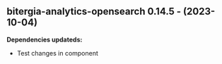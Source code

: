 ## bitergia-analytics-opensearch 0.14.5 - (2023-10-04)

**Dependencies updateds:**

 * Test changes in component

